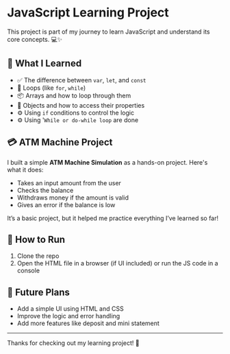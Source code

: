 # JavaScript Learning Project

This project is part of my journey to learn JavaScript and understand its core concepts. 💻✨

## 🧠 What I Learned

- ✅ The difference between `var`, `let`, and `const`
- 🔁 Loops (like `for`, `while`)
- 📦 Arrays and how to loop through them
- 🔑 Objects and how to access their properties
- ⚙️ Using `if` conditions to control the logic
- ⚙️ Using '`While or do-while loop` are done 

## 💳 ATM Machine Project

I built a simple **ATM Machine Simulation** as a hands-on project. Here's what it does:

- Takes an input amount from the user
- Checks the balance
- Withdraws money if the amount is valid
- Gives an error if the balance is low

It’s a basic project, but it helped me practice everything I’ve learned so far!

## 📁 How to Run

1. Clone the repo
2. Open the HTML file in a browser (if UI included) or run the JS code in a console

## 🔮 Future Plans

- Add a simple UI using HTML and CSS
- Improve the logic and error handling
- Add more features like deposit and mini statement

---

Thanks for checking out my learning project! 🚀
